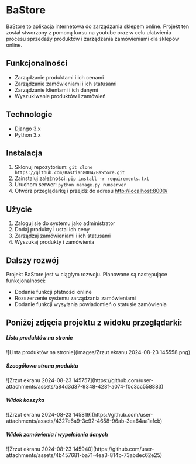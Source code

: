 <h1>BaStore</h1>
<p>BaStore to aplikacja internetowa do zarządzania sklepem online. Projekt ten został stworzony z pomocą kursu na youtube oraz w celu ułatwienia procesu sprzedaży produktów i zarządzania zamówieniami dla sklepów online.</p>

<h2>Funkcjonalności</h2>
<ul>
    <li>Zarządzanie produktami i ich cenami</li>
    <li>Zarządzanie zamówieniami i ich statusami</li>
    <li>Zarządzanie klientami i ich danymi</li>
    <li>Wyszukiwanie produktów i zamówień</li>
</ul>

<h2>Technologie</h2>
<ul>
    <li>Django 3.x</li>
    <li>Python 3.x</li>
</ul>

<h2>Instalacja</h2>
<ol>
    <li>Sklonuj repozytorium: <code>git clone https://github.com/Bastian8004/BaStore.git</code></li>
    <li>Zainstaluj zależności: <code>pip install -r requirements.txt</code></li>
    <li>Uruchom serwer: <code>python manage.py runserver</code></li>
    <li>Otwórz przeglądarkę i przejdź do adresu <a href="http://localhost:8000/">http://localhost:8000/</a></li>
</ol>

<h2>Użycie</h2>
<ol>
    <li>Zaloguj się do systemu jako administrator</li>
    <li>Dodaj produkty i ustal ich ceny</li>
    <li>Zarządzaj zamówieniami i ich statusami</li>
    <li>Wyszukaj produkty i zamówienia</li>
</ol>


<h2>Dalszy rozwój</h2>
<p>Projekt BaStore jest w ciągłym rozwoju. Planowane są następujące funkcjonalności:</p>
<ul>
    <li>Dodanie funkcji płatności online</li>
    <li>Rozszerzenie systemu zarządzania zamówieniami</li>
    <li>Dodanie funkcji wysyłania powiadomień o statusie zamówienia</li>
</ul>

<h2>Poniżej zdjęcia projektu z widoku przeglądarki:</h2>

<h5>Lista produktów na stronie</h5>
![Lista produktów na stronie](images/Zrzut ekranu 2024-08-23 145558.png)
<h5>Szcegółowa strona produktu</h5>
![Zrzut ekranu 2024-08-23 145757](https://github.com/user-attachments/assets/a84d3d37-9348-428f-a074-f0c3cc558883)
<h5>Widok koszyka</h5>
![Zrzut ekranu 2024-08-23 145819](https://github.com/user-attachments/assets/4327e6a9-3c92-4658-96ab-3ea64aa1afcb)
<h5>Widok zamówienia i wypełnienia danych</h5>
![Zrzut ekranu 2024-08-23 145940](https://github.com/user-attachments/assets/4b457681-ba71-4ea3-814b-73abdec62e25)





